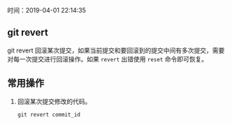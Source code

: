时间：2019-04-01 22:14:35 

## git revert 

git revert  回滚某次提交，如果当前提交和要回滚到的提交中间有多次提交，需要对每一次提交进行回滚操作。如果 `revert` 出错使用 `reset` 命令即可恢复。 

## 常用操作 

1. 回滚某次提交修改的代码。

    ```
    git revert commit_id
    ```